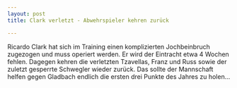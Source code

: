 ```yaml
---
layout: post
title: Clark verletzt - Abwehrspieler kehren zurück

---
```


Ricardo Clark hat sich im Training einen komplizierten Jochbeinbruch zugezogen und muss operiert werden. Er wird der Eintracht etwa 4 Wochen fehlen. Dagegen kehren die verletzten Tzavellas, Franz und Russ sowie der zuletzt gesperrte Schwegler wieder zurück. Das sollte der Mannschaft helfen gegen Gladbach endlich die ersten drei Punkte des Jahres zu holen...


